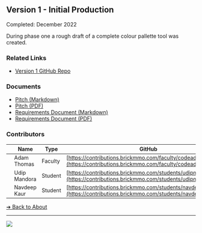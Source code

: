 <style>@import url("//readme.codeadam.ca/readme.css");</style>

## Version 1 - Initial Production

Completed: December 2022

During phase one a rough draft of a complete colour pallette tool was created. 

### Related Links

- [Version 1 GitHub Repo](https://github.com/BrickMMO/colours-v1)

### Documents

- [Pitch (Markdown)](v1/colours-v1-pitch.markdown)
- [Pitch (PDF)](v1/colours-phase-1-pitch.pdf)
- [Requirements Document (Markdown)](v1/colours-v1-requirements.markdown)
- [Requirements Document (PDF)](v1/colours-phase-1-requirements.pdf)

### Contributors

| | Name | Type | GitHub |
| ------------------------------------- | ----------- | ------- | ----------------------------------------------------- |
| ![codeadamca](faculty/codeadamca.png) | Adam Thomas | Faculty | [https://contributions.brickmmo.com/faculty/codeadamca](https://contributions.brickmmo.com/faculty/codeadamca) |
| | Udip Mandora | Student | [https://contributions.brickmmo.com/students/udipmandora.html](https://contributions.brickmmo.com/students/udipmandora.html) |
| | Navdeep Kaur | Student | [https://contributions.brickmmo.com/students/navdeepcode.html](https://contributions.brickmmo.com/students/navdeepcode.html) |

[&#10132; Back to About](/colours-about/)

---

<a href="https://brickmmo.com">
<img src="https://brickmmo.com/images/brickmmo-logo-horizontal.jpg" width="100">
</a>
